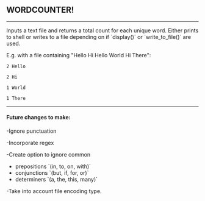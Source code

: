 <h2>WORDCOUNTER!</h2>
<hr />
Inputs a text file and returns a total count for each unique word.
Either prints to shell or writes to a file depending on if
`display()` or `write_to_file()` are used.

E.g. with a file containing "Hello Hi Hello World Hi There":

`2 Hello`

`2 Hi`

`1 World`

`1 There`

<hr />
<h4>Future changes to make:</h4>

-Ignore punctuation

-Incorporate regex

-Create option to ignore common
<ul>
    <li>prepositions `(in, to, on, with)`</li>
    <li>conjunctions `(but, if, for, or)`</li>
    <li>determiners  `(a, the, this, many)`</li>
</ul>
-Take into account file encoding type.
